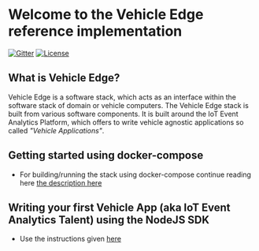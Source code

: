 <!---
  Copyright (c) 2021 Robert Bosch GmbH

  This Source Code Form is subject to the terms of the Mozilla Public
  License, v. 2.0. If a copy of the MPL was not distributed with this
  file, You can obtain one at https://mozilla.org/MPL/2.0/.

  SPDX-License-Identifier: MPL-2.0
-->

# Welcome to the Vehicle Edge reference implementation

[![Gitter](https://badges.gitter.im/vehicle-edge/community.svg)](https://gitter.im/vehicle-edge/community)
[![License](https://img.shields.io/badge/License-MPL%202.0-blue.svg)](https://opensource.org/licenses/MPL-2.0)


## What is Vehicle Edge?

Vehicle Edge is a software stack, which acts as an interface within the software stack of domain or vehicle computers.
The Vehicle Edge stack is built from various software components. It is built around the IoT Event Analytics Platform, which offers to write vehicle agnostic applications so called _"Vehicle Applications"_.

## Getting started using docker-compose

- For building/running the stack using docker-compose continue reading here [the description here](./docker-compose)

## Writing your first Vehicle App (aka IoT Event Analytics Talent) using the NodeJS SDK

- Use the instructions given [here](https://github.com/GENIVI/iot-event-analytics/)

